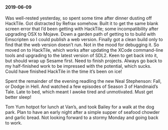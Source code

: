#### 2019-06-09

Was well-rested yesterday, so spent some time after dinner dusting off HackTile. Got distracted by Refrax somehow. Built it to get the same blank screen error that I’d been getting with HackTile; some incompatibility after upgrading OSX to Mojave. Down a garden path of getting to to build with Emscripten so I could publish a web version. Finally got a clean build only to find that the web version doesn’t run. Not in the mood for debugging it. So moved on to HackTile, which works after updating the XCode command-line tools and upgrading to the latest version of SDL2. Keen to get back into it, but should wrap up Sesame first. Need to finish projects. Always go back to my half-finished work to be impressed with the potential, which sucks. Could have finished HackTile in the time it’s been on ice!

Spent the remainder of the evening readling the new Neal Stephenson: Fall, or Dodge in Hell. And watched a few episodes of Season 3 of Handmaid’s Tale. Late to bed, which meant I awoke tired and unmotivated. Must get better sleep!

Tom Yum hotpot for lunch at Van’s, and took Bailey for a walk at the dog park. Plan to have an early night after a simple supper of seafood chowder and garlic bread. Not looking forward to a stormy Monday and going back to work.